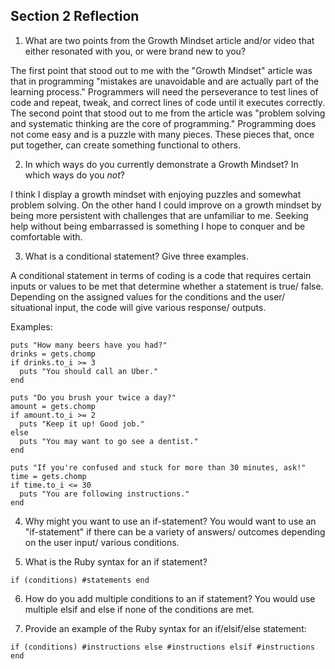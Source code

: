 ## Section 2 Reflection

1. What are two points from the Growth Mindset article and/or video that either resonated with you, or were brand new to you?

The first point that stood out to me with the "Growth Mindset" article was that in programming "mistakes are unavoidable and are actually part of the learning process." Programmers will need the perseverance to test lines of code and repeat, tweak, and correct lines of code until it executes correctly.
The second point that stood out to me from the article was "problem solving and systematic thinking are the core of programming." Programming does not come easy and is a puzzle with many pieces. These pieces that, once put together, can create something functional to others.

2. In which ways do you currently demonstrate a Growth Mindset? In which ways do you _not_?

I think I display a growth mindset with enjoying puzzles and somewhat problem solving. On the other hand I could improve on a growth mindset by being more persistent with challenges that are unfamiliar to me. Seeking help without being embarrassed is something I hope to conquer and be comfortable with.

3. What is a conditional statement? Give three examples.

A conditional statement in terms of coding is a code that requires certain inputs or values to be met that determine whether a statement is true/ false. Depending on the assigned values for the conditions and the user/ situational input, the code will give various response/ outputs.

Examples:
```
puts "How many beers have you had?"
drinks = gets.chomp
if drinks.to_i >= 3
  puts "You should call an Uber."
end

```

```
puts "Do you brush your twice a day?"
amount = gets.chomp
if amount.to_i >= 2
  puts "Keep it up! Good job."
else
  puts "You may want to go see a dentist."
end
```

```
puts "If you're confused and stuck for more than 30 minutes, ask!"
time = gets.chomp
if time.to_i <= 30
  puts "You are following instructions."
end
```

4. Why might you want to use an if-statement?
 You would want to use an "if-statement" if there can be a variety of answers/ outcomes depending on the user input/ various conditions.

5. What is the Ruby syntax for an if statement?

``if (conditions)
  #statements
  end``

6. How do you add multiple conditions to an if statement?
You would use multiple elsif
and else if none of the conditions are met.

7. Provide an example of the Ruby syntax for an if/elsif/else statement:

``if (conditions)
  #instructions
else
  #instructions
elsif
  #instructions
end``
